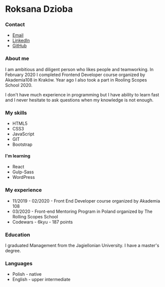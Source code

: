 # Roksana Dzioba

### Contact 
* [Email](roksana.dzioba@gmail.com)
* [LinkedIn](https://www.linkedin.com/in/roksana-dzioba-268a33156/)
* [GitHub](https://github.com/platypuswithoutk)

### About me
I am ambitious and diligent person who likes people and teamworking. In February 2020 I completed Frontend Developer course organized by Akademia108 in Kraków. Year ago I also took a part in Rooling Scopes School 2020.
 
I don't have much experience in programming but I have ability to learn fast and I never hesitate to ask questions when my knowledge is not enough. 

### My skills
* HTML5
* CSS3
* JavaScript
* GIT
* Bootstrap

#### I'm learning
* React 
* Gulp-Sass
* WordPress

### My experience
* 11/2019 - 02/2020 - Front End Developer course organized by Akademia 108
* 03/2020 - Front-end Mentoring Program in Poland organized by The Rolling Scopes School
* Codewars - 6kyu - 187 points

### Education
I graduated Management from the Jagiellonian University. I have a master's degree.

### Languages
* Polish - native
* English - upper intermediate 
